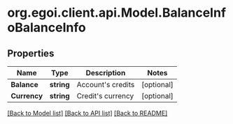 
# org.egoi.client.api.Model.BalanceInfoBalanceInfo

## Properties

Name | Type | Description | Notes
------------ | ------------- | ------------- | -------------
**Balance** | **string** | Account&#39;s credits | [optional] 
**Currency** | **string** | Credit&#39;s currency | [optional] 

[[Back to Model list]](../README.md#documentation-for-models)
[[Back to API list]](../README.md#documentation-for-api-endpoints)
[[Back to README]](../README.md)

